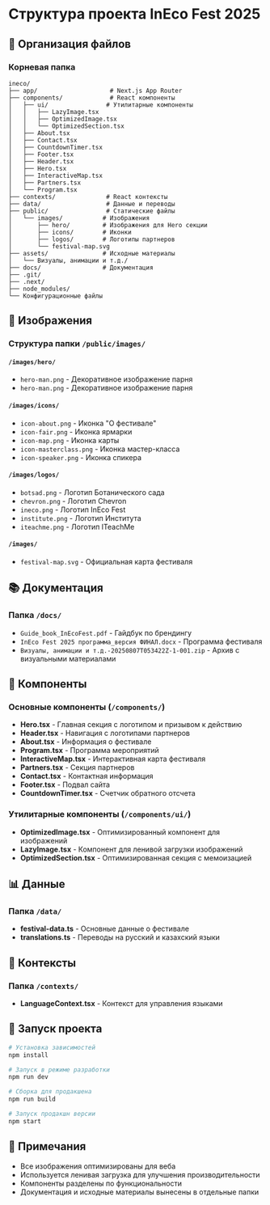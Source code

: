 # Структура проекта InEco Fest 2025

## 📁 Организация файлов

### Корневая папка
```
ineco/
├── app/                    # Next.js App Router
├── components/             # React компоненты
│   ├── ui/                # Утилитарные компоненты
│   │   ├── LazyImage.tsx
│   │   ├── OptimizedImage.tsx
│   │   └── OptimizedSection.tsx
│   ├── About.tsx
│   ├── Contact.tsx
│   ├── CountdownTimer.tsx
│   ├── Footer.tsx
│   ├── Header.tsx
│   ├── Hero.tsx
│   ├── InteractiveMap.tsx
│   ├── Partners.tsx
│   └── Program.tsx
├── contexts/              # React контексты
├── data/                  # Данные и переводы
├── public/                # Статические файлы
│   └── images/           # Изображения
│       ├── hero/         # Изображения для Hero секции
│       ├── icons/        # Иконки
│       ├── logos/        # Логотипы партнеров
│       └── festival-map.svg
├── assets/               # Исходные материалы
│   └── Визуалы, анимации и т.д./
├── docs/                 # Документация
├── .git/
├── .next/
├── node_modules/
└── Конфигурационные файлы
```

## 🎨 Изображения

### Структура папки `/public/images/`

#### `/images/hero/`
- `hero-man.png` - Декоративное изображение парня
- `hero-man.png` - Декоративное изображение парня

#### `/images/icons/`
- `icon-about.png` - Иконка "О фестивале"
- `icon-fair.png` - Иконка ярмарки
- `icon-map.png` - Иконка карты
- `icon-masterclass.png` - Иконка мастер-класса
- `icon-speaker.png` - Иконка спикера

#### `/images/logos/`
- `botsad.png` - Логотип Ботанического сада
- `chevron.png` - Логотип Chevron
- `ineco.png` - Логотип InEco Fest
- `institute.png` - Логотип Института
- `iteachme.png` - Логотип ITeachMe

#### `/images/`
- `festival-map.svg` - Официальная карта фестиваля

## 📚 Документация

### Папка `/docs/`
- `Guide_book_InEcoFest.pdf` - Гайдбук по брендингу
- `InEco Fest 2025 программа_версия ФИНАЛ.docx` - Программа фестиваля
- `Визуалы, анимации и т.д.-20250807T053422Z-1-001.zip` - Архив с визуальными материалами

## 🔧 Компоненты

### Основные компоненты (`/components/`)
- **Hero.tsx** - Главная секция с логотипом и призывом к действию
- **Header.tsx** - Навигация с логотипами партнеров
- **About.tsx** - Информация о фестивале
- **Program.tsx** - Программа мероприятий
- **InteractiveMap.tsx** - Интерактивная карта фестиваля
- **Partners.tsx** - Секция партнеров
- **Contact.tsx** - Контактная информация
- **Footer.tsx** - Подвал сайта
- **CountdownTimer.tsx** - Счетчик обратного отсчета

### Утилитарные компоненты (`/components/ui/`)
- **OptimizedImage.tsx** - Оптимизированный компонент для изображений
- **LazyImage.tsx** - Компонент для ленивой загрузки изображений
- **OptimizedSection.tsx** - Оптимизированная секция с мемоизацией

## 📊 Данные

### Папка `/data/`
- **festival-data.ts** - Основные данные о фестивале
- **translations.ts** - Переводы на русский и казахский языки

## 🎯 Контексты

### Папка `/contexts/`
- **LanguageContext.tsx** - Контекст для управления языками

## 🚀 Запуск проекта

```bash
# Установка зависимостей
npm install

# Запуск в режиме разработки
npm run dev

# Сборка для продакшена
npm run build

# Запуск продакшн версии
npm start
```

## 📝 Примечания

- Все изображения оптимизированы для веба
- Используется ленивая загрузка для улучшения производительности
- Компоненты разделены по функциональности
- Документация и исходные материалы вынесены в отдельные папки 